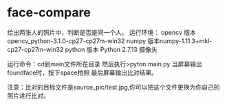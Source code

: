 # face-compare
给出两张人的照片中，判断是否是同一个人。
运行环境：
opencv 版本opencv_python-3.1.0-cp27-cp27m-win32
numpy 版本numpy-1.11.3+mkl-cp27-cp27m-win32
python 版本 Python 2.7.13
摄像头

运行命令：cd到main文件所在目录
然后执行>pyton main.py
当屏幕输出 foundface时，按下space拍照
最后屏幕输出比对结果。

注意：比对的目标文件是source_pic/test.jpg,你可以把这个文件更换为你自己的照片进行比对。
